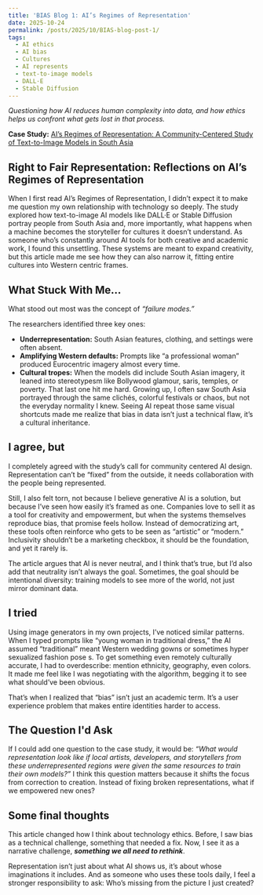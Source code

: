 ```yaml
---
title: 'BIAS Blog 1: AI’s Regimes of Representation'
date: 2025-10-24
permalink: /posts/2025/10/BIAS-blog-post-1/
tags:
  - AI ethics
  - AI bias 
  - Cultures
  - AI represents
  - text-to-image models 
  - DALL·E
  - Stable Diffusion
---
```


*Questioning how AI reduces human complexity into data, and how ethics helps us confront what gets lost in that process.* 

**Case Study:** 
[AI’s Regimes of Representation: A Community-Centered Study of Text-to-Image Models in South Asia](https://mit-serc.pubpub.org/pub/bfw5tscj/release/3?readingCollection=65a1a268)


## Right to Fair Representation: Reflections on AI’s Regimes of Representation

When I first read AI’s Regimes of Representation, I didn’t expect it to make me question my own relationship with technology so deeply. The study explored how text-to-image AI models like DALL·E or Stable Diffusion portray people from South Asia and, more importantly, what happens when a machine becomes the storyteller for cultures it doesn’t understand.
As someone who’s constantly around AI tools for both creative and academic work, I found this unsettling. These systems are meant to expand creativity, but this article made me see how they can also narrow it, fitting entire cultures into Western centric frames.

## What Stuck With Me...
What stood out most was the concept of *“failure modes.”*

The researchers identified three key ones:

- **Underrepresentation:** South Asian features, clothing, and settings were often absent.
- **Amplifying Western defaults:** Prompts like “a professional woman” produced Eurocentric imagery almost every time.
- **Cultural tropes:** When the models did include South Asian imagery, it leaned into stereotypesm like Bollywood glamour, saris, temples, or poverty.
That last one hit me hard. Growing up, I often saw South Asia portrayed through the same clichés, colorful festivals or chaos, but not the everyday normality I knew. Seeing AI repeat those same visual shortcuts made me realize that bias in data isn’t just a technical flaw, it’s a cultural inheritance.

## I agree, but
I completely agreed with the study’s call for community centered AI design. Representation can’t be “fixed” from the outside, it needs collaboration with the people being represented.

Still, I also felt torn, not because I believe generative AI is a solution, but because I’ve seen how easily it’s framed as one. Companies love to sell it as a tool for creativity and empowerment, but when the systems themselves reproduce bias, that promise feels hollow. Instead of democratizing art, these tools often reinforce who gets to be seen as “artistic” or “modern.” Inclusivity shouldn’t be a marketing checkbox, it should be the foundation, and yet it rarely is.

The article argues that AI is never neutral, and I think that’s true, but I’d also add that neutrality isn’t always the goal. Sometimes, the goal should be intentional diversity: training models to see more of the world, not just mirror dominant data.

## I tried
Using image generators in my own projects, I’ve noticed similar patterns. When I typed prompts like “young woman in traditional dress,” the AI assumed “traditional” meant Western wedding gowns or sometimes hyper sexualized fashion pose
s.
To get something even remotely culturally accurate, I had to overdescribe: mention ethnicity, geography, even colors. It made me feel like I was negotiating with the algorithm, begging it to see what should’ve been obvious.

That’s when I realized that “bias” isn’t just an academic term. It’s a user experience problem that makes entire identities harder to access.

## The Question I'd Ask 
If I could add one question to the case study, it would be:
        *“What would representation look like if local artists, developers, and storytellers from these underrepresented regions were given the same resources to train their own models?”*
I think this question matters because it shifts the focus from correction to creation. Instead of fixing broken representations, what if we empowered new ones?

## Some final thoughts 
This article changed how I think about technology ethics. Before, I saw bias as a technical challenge, something that needed a fix. Now, I see it as a narrative challenge,  ***something we all need to rethink***.

Representation isn’t just about what AI shows us, it’s about whose imaginations it includes.
And as someone who uses these tools daily, I feel a stronger responsibility to ask: Who’s missing from the picture I just created?